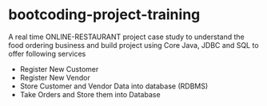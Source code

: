 # bootcoding-project-training
A real time ONLINE-RESTAURANT project case study to understand the food ordering business and build project using Core Java, JDBC and SQL to offer following services

- Register New Customer
- Register New Vendor
- Store Customer and Vendor Data into database (RDBMS)
- Take Orders and Store them into Database
